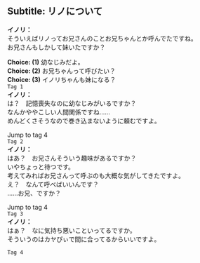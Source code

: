 # 

  
## Subtitle: リノについて
  
**イノリ：**  
そういえばリノってお兄さんのことお兄ちゃんとか呼んでたですね。  
お兄さんもしかして妹いたですか？  
  
**Choice: (1)**  幼なじみだよ。  
**Choice: (2)**  お兄ちゃんって呼びたい？  
**Choice: (3)**  イノリちゃんも妹になる？  
`Tag 1`  
**イノリ：**  
は？　記憶喪失なのに幼なじみがいるですか？  
なんかややこしい人間関係ですね……  
めんどくさそうなので巻き込まないように頼むですよ。  
  
Jump to tag 4  
`Tag 2`  
**イノリ：**  
はあ？　お兄さんそういう趣味があるですか？  
いやちょっと待つです。  
考えてみればお兄さんって呼ぶのも大概な気がしてきたですよ。  
え？　なんて呼べばいいんです？  
……お兄、ですか？  
  
Jump to tag 4  
`Tag 3`  
**イノリ：**  
はぁ？　なに気持ち悪いこといってるですか。  
そういうのはカヤぴぃで間に合ってるからいいですよ。  
  
`Tag 4`  
